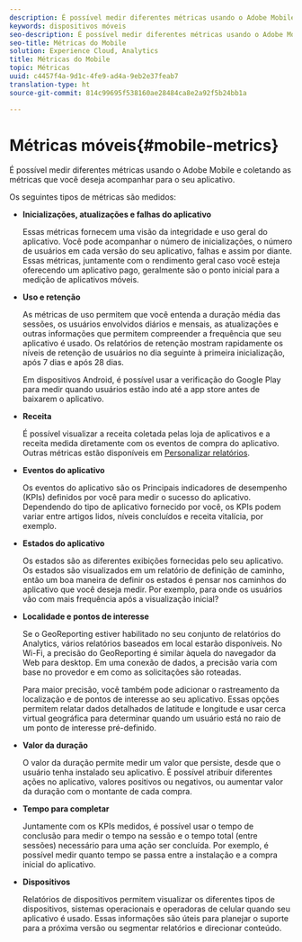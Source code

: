 ```yaml
---
description: É possível medir diferentes métricas usando o Adobe Mobile e coletando as métricas que você deseja acompanhar para o seu aplicativo.
keywords: dispositivos móveis
seo-description: É possível medir diferentes métricas usando o Adobe Mobile e coletando as métricas que você deseja acompanhar para o seu aplicativo.
seo-title: Métricas do Mobile
solution: Experience Cloud, Analytics
title: Métricas do Mobile
topic: Métricas
uuid: c4457f4a-9d1c-4fe9-ad4a-9eb2e37feab7
translation-type: ht
source-git-commit: 814c99695f538160ae28484ca8e2a92f5b24bb1a

---
```



# Métricas móveis{#mobile-metrics}

É possível medir diferentes métricas usando o Adobe Mobile e coletando as métricas que você deseja acompanhar para o seu aplicativo.

Os seguintes tipos de métricas são medidos:

* **Inicializações, atualizações e falhas do aplicativo**

   Essas métricas fornecem uma visão da integridade e uso geral do aplicativo. Você pode acompanhar o número de inicializações, o número de usuários em cada versão do seu aplicativo, falhas e assim por diante. Essas métricas, juntamente com o rendimento geral caso você esteja oferecendo um aplicativo pago, geralmente são o ponto inicial para a medição de aplicativos móveis.

* **Uso e retenção**

   As métricas de uso permitem que você entenda a duração média das sessões, os usuários envolvidos diários e mensais, as atualizações e outras informações que permitem compreender a frequência que seu aplicativo é usado. Os relatórios de retenção mostram rapidamente os níveis de retenção de usuários no dia seguinte à primeira inicialização, após 7 dias e após 28 dias.

   Em dispositivos Android, é possível usar a verificação do Google Play para medir quando usuários estão indo até a app store antes de baixarem o aplicativo.

* **Receita**

   É possível visualizar a receita coletada pelas loja de aplicativos e a receita medida diretamente com os eventos de compra do aplicativo. Outras métricas estão disponíveis em [Personalizar relatórios](/help/using/usage/reports-customize/reports-customize.md).

* **Eventos do aplicativo**

   Os eventos do aplicativo são os Principais indicadores de desempenho (KPIs) definidos por você para medir o sucesso do aplicativo. Dependendo do tipo de aplicativo fornecido por você, os KPIs podem variar entre  artigos lidos, níveis concluídos e receita vitalícia, por exemplo.

* **Estados do aplicativo**

   Os estados são as diferentes exibições fornecidas pelo seu aplicativo. Os estados são visualizados em um relatório de definição de caminho, então um boa maneira de definir os estados é pensar nos caminhos do aplicativo que você deseja medir. Por exemplo, para onde os usuários vão com mais frequência após a visualização inicial?

* **Localidade e pontos de interesse**

   Se o GeoReporting estiver habilitado no seu conjunto de relatórios do Analytics, vários relatórios baseados em local estarão disponíveis. No Wi-Fi, a precisão do GeoReporting é similar àquela do navegador da Web para desktop. Em uma conexão de dados, a precisão varia com base no provedor e em como as solicitações são roteadas.

   Para maior precisão, você também pode adicionar o rastreamento da localização e de pontos de interesse ao seu aplicativo. Essas opções permitem relatar dados detalhados de latitude e longitude e usar cerca virtual geográfica para determinar quando um usuário está no raio de um ponto de interesse pré-definido.

* **Valor da duração**

   O valor da duração permite medir um valor que persiste, desde que o usuário tenha instalado seu aplicativo. É possível atribuir diferentes ações no aplicativo, valores positivos ou negativos, ou aumentar valor da duração com o montante de cada compra.

* **Tempo para completar**

   Juntamente com os KPIs medidos, é possível usar o tempo de conclusão para medir o tempo na sessão e o tempo total (entre sessões) necessário para uma ação ser concluída. Por exemplo, é possível medir quanto tempo se passa entre a instalação e a compra inicial do aplicativo.

* **Dispositivos**

   Relatórios de dispositivos permitem visualizar os diferentes tipos de dispositivos, sistemas operacionais e operadoras de celular quando seu aplicativo é usado. Essas informações são úteis para planejar o suporte para a próxima versão ou segmentar relatórios e direcionar conteúdo.

